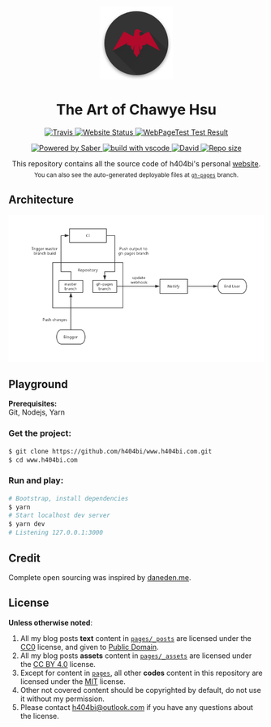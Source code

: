 <div align="center">
  <a href="https://www.h404bi.com/">
    <img alt="site icon" src="./resources/media/icon.png" />
  </a>
  <h1>The Art of Chawye Hsu</h1>
</div>
<p align="center">
  <a href="https://www.travis-ci.com/h404bi/www.h404bi.com">
    <img src="https://img.shields.io/travis/com/h404bi/www.h404bi.com/master.svg?style=flat-square" alt="Travis" />
  </a>
  <a href="https://www.h404bi.com">
    <img src="https://img.shields.io/website-up-down-green-red/https/h404bi.com.svg?style=flat-square" alt="Website Status" />
  </a>
  <a href="https://www.webpagetest.org/result/190412_1P_2dd2d27be7a11015b817357a2028b0bb/">
    <img src="https://img.shields.io/badge/WebPageTest-A-44CC11.svg?style=flat-square" alt="WebPageTest Test Result" />
  </a>
</p>
<p align="center">
  <a href="https://saber.land/">
    <img src="https://img.shields.io/badge/Powered%20by-Saber-00838f.svg?style=flat-square" alt="Powered by Saber" />
  </a>
  <a href="https://code.visualstudio.com">
    <img src="https://img.shields.io/badge/build%20with-vscode-blue.svg?style=flat-square" alt="build with vscode" />
  </a>
  <a href="https://github.com/h404bi/www.h404bi.com">
    <img src="https://img.shields.io/david/h404bi/www.h404bi.com.svg?style=flat-square" alt="David" />
  </a>
  <a href="https://github.com/h404bi/www.h404bi.com">
    <img src="https://img.shields.io/github/repo-size/h404bi/www.h404bi.com.svg?style=flat-square&colorB=328657" alt="Repo size" />
  </a>
</p>
<p align="center">
  This repository contains all the source code of h404bi's personal <a href="https://www.h404bi.com">website</a>.<br/>
  <sub>You can also see the auto-generated deployable files at <a href="https://github.com/h404bi/www.h404bi.com/tree/gh-pages"><code>gh-pages</code></a> branch.</sub>
</p>

## Architecture

![architecture](resources/media/architecture.jpg)

## Playground

**Prerequisites:**  
Git, Nodejs, Yarn

### Get the project:

``` sh
$ git clone https://github.com/h404bi/www.h404bi.com.git
$ cd www.h404bi.com
```

### Run and play:

``` sh
# Bootstrap, install dependencies
$ yarn
# Start localhost dev server
$ yarn dev
# Listening 127.0.0.1:3000
```

## Credit

Complete open sourcing was inspired by [daneden.me](https://github.com/daneden/daneden.me).

## License

**Unless otherwise noted**:  
1. All my blog posts **text** content in [`pages/_posts`](pages/_posts) are licensed under the [CC0](https://creativecommons.org/publicdomain/zero/1.0/) license, and given to [Public Domain](https://en.wikipedia.org/wiki/Public_domain).  
2. All my blog posts **assets** content in [`pages/_assets`](pages/_assets) are licensed under the [CC BY 4.0](https://creativecommons.org/licenses/by/4.0/) license.  
3. Except for content in [`pages`](pages), all other **codes** content in this repository are licensed under the [MIT](https://opensource.org/licenses/MIT) license.  
4. Other not covered content should be copyrighted by default, do not use it without my permission.  
5. Please contact h404bi@outlook.com if you have any questions about the license.
